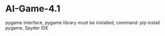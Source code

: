 # AI-Game-4.1
pygame interface,
pygame library must be installed, command: pip install pygame,
Spyder IDE
